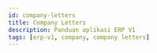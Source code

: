 ```yaml
---
id: company-letters
title: Company Letters
description: Panduan aplikasi ERP V1
tags: [erp-v1, company, company letters]
---
```

